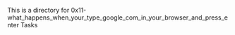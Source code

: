 This is a directory for 0x11-what_happens_when_your_type_google_com_in_your_browser_and_press_enter Tasks
